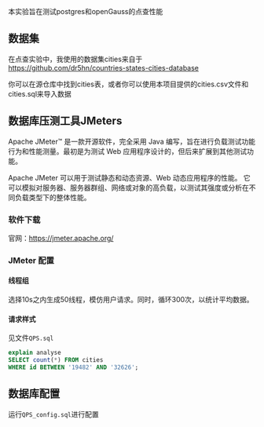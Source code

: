 本实验旨在测试postgres和openGauss的点查性能

## 数据集

在点查实验中，我使用的数据集cities来自于
https://github.com/dr5hn/countries-states-cities-database

你可以在源仓库中找到cities表，或者你可以使用本项目提供的cities.csv文件和cities.sql来导入数据

## 数据库压测工具JMeters

Apache JMeter™ 是一款开源软件，完全采用 Java 编写，旨在进行负载测试功能行为和性能测量。最初是为测试 Web 应用程序设计的，但后来扩展到其他测试功能。

Apache JMeter 可以用于测试静态和动态资源、Web 动态应用程序的性能。
它可以模拟对服务器、服务器群组、网络或对象的高负载，以测试其强度或分析在不同负载类型下的整体性能。

### 软件下载

官网：https://jmeter.apache.org/

### JMeter 配置

#### 线程组

选择10s之内生成50线程，模仿用户请求。同时，循环300次，以统计平均数据。

#### 请求样式

见文件`QPS.sql`

```sql
explain analyse
SELECT count(*) FROM cities
WHERE id BETWEEN '19482' AND '32626';
```

## 数据库配置

运行`QPS_config.sql`进行配置
